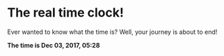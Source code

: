 # The real time clock!

Ever wanted to know what the time is? Well, your journey is about to end!

**The time is Dec 03, 2017, 05:28**